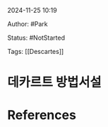 2024-11-25 10:19

Author: #Park 

Status: #NotStarted 

Tags: [[Descartes]]



# 데카르트 방법서설






# References